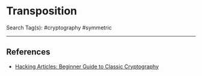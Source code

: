 # Transposition

Search Tag(s): #cryptography #symmetric

---
## References

- [Hacking Articles: Beginner Guide to Classic Cryptography](https://www.hackingarticles.in/beginner-guide-classic-cryptography/)